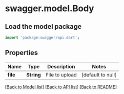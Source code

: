 # swagger.model.Body

## Load the model package
```dart
import 'package:swagger/api.dart';
```

## Properties
Name | Type | Description | Notes
------------ | ------------- | ------------- | -------------
**file** | **String** | File to upload | [default to null]

[[Back to Model list]](../README.md#documentation-for-models) [[Back to API list]](../README.md#documentation-for-api-endpoints) [[Back to README]](../README.md)

